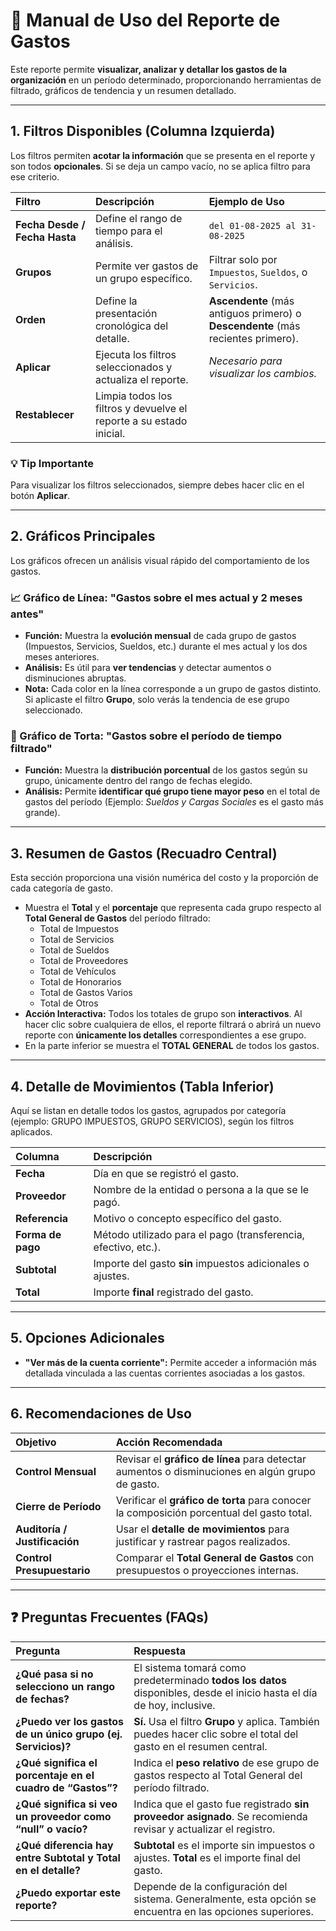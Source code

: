 # 📘 Manual de Uso del Reporte de Gastos

Este reporte permite **visualizar, analizar y detallar los gastos de la organización** en un período determinado, proporcionando herramientas de filtrado, gráficos de tendencia y un resumen detallado.

---

## 1. Filtros Disponibles (Columna Izquierda)

Los filtros permiten **acotar la información** que se presenta en el reporte y son todos **opcionales**. Si se deja un campo vacío, no se aplica filtro para ese criterio.

| Filtro                        | Descripción                                                         | Ejemplo de Uso                                                                   |
| :---------------------------- | :------------------------------------------------------------------ | :------------------------------------------------------------------------------- |
| **Fecha Desde / Fecha Hasta** | Define el rango de tiempo para el análisis.                         | `del 01-08-2025 al 31-08-2025`                                                   |
| **Grupos**                    | Permite ver gastos de un grupo específico.                          | Filtrar solo por `Impuestos`, `Sueldos`, o `Servicios`.                          |
| **Orden**                     | Define la presentación cronológica del detalle.                     | **Ascendente** (más antiguos primero) o **Descendente** (más recientes primero). |
| **Aplicar**                   | Ejecuta los filtros seleccionados y actualiza el reporte.           | _Necesario para visualizar los cambios._                                         |
| **Restablecer**               | Limpia todos los filtros y devuelve el reporte a su estado inicial. |                                                                                  |

### 💡 Tip Importante

Para visualizar los filtros seleccionados, siempre debes hacer clic en el botón **Aplicar**.

---

## 2. Gráficos Principales

Los gráficos ofrecen un análisis visual rápido del comportamiento de los gastos.

### 📈 Gráfico de Línea: "Gastos sobre el mes actual y 2 meses antes"

- **Función:** Muestra la **evolución mensual** de cada grupo de gastos (Impuestos, Servicios, Sueldos, etc.) durante el mes actual y los dos meses anteriores.
- **Análisis:** Es útil para **ver tendencias** y detectar aumentos o disminuciones abruptas.
- **Nota:** Cada color en la línea corresponde a un grupo de gastos distinto. Si aplicaste el filtro **Grupo**, solo verás la tendencia de ese grupo seleccionado.

### 🥧 Gráfico de Torta: "Gastos sobre el período de tiempo filtrado"

- **Función:** Muestra la **distribución porcentual** de los gastos según su grupo, únicamente dentro del rango de fechas elegido.
- **Análisis:** Permite **identificar qué grupo tiene mayor peso** en el total de gastos del período (Ejemplo: _Sueldos y Cargas Sociales_ es el gasto más grande).

---

## 3. Resumen de Gastos (Recuadro Central)

Esta sección proporciona una visión numérica del costo y la proporción de cada categoría de gasto.

- Muestra el **Total** y el **porcentaje** que representa cada grupo respecto al **Total General de Gastos** del período filtrado:
  - Total de Impuestos
  - Total de Servicios
  - Total de Sueldos
  - Total de Proveedores
  - Total de Vehículos
  - Total de Honorarios
  - Total de Gastos Varios
  - Total de Otros
- **Acción Interactiva:** Todos los totales de grupo son **interactivos**. Al hacer clic sobre cualquiera de ellos, el reporte filtrará o abrirá un nuevo reporte con **únicamente los detalles** correspondientes a ese grupo.
- En la parte inferior se muestra el **TOTAL GENERAL** de todos los gastos.

---

## 4. Detalle de Movimientos (Tabla Inferior)

Aquí se listan en detalle todos los gastos, agrupados por categoría (ejemplo: GRUPO IMPUESTOS, GRUPO SERVICIOS), según los filtros aplicados.

| Columna           | Descripción                                                    |
| :---------------- | :------------------------------------------------------------- |
| **Fecha**         | Día en que se registró el gasto.                               |
| **Proveedor**     | Nombre de la entidad o persona a la que se le pagó.            |
| **Referencia**    | Motivo o concepto específico del gasto.                        |
| **Forma de pago** | Método utilizado para el pago (transferencia, efectivo, etc.). |
| **Subtotal**      | Importe del gasto **sin** impuestos adicionales o ajustes.     |
| **Total**         | Importe **final** registrado del gasto.                        |

---

## 5. Opciones Adicionales

- **"Ver más de la cuenta corriente":** Permite acceder a información más detallada vinculada a las cuentas corrientes asociadas a los gastos.

---

## 6. Recomendaciones de Uso

| Objetivo                      | Acción Recomendada                                                                              |
| :---------------------------- | :---------------------------------------------------------------------------------------------- |
| **Control Mensual**           | Revisar el **gráfico de línea** para detectar aumentos o disminuciones en algún grupo de gasto. |
| **Cierre de Período**         | Verificar el **gráfico de torta** para conocer la composición porcentual del gasto total.       |
| **Auditoría / Justificación** | Usar el **detalle de movimientos** para justificar y rastrear pagos realizados.                 |
| **Control Presupuestario**    | Comparar el **Total General de Gastos** con presupuestos o proyecciones internas.               |

---

## ❓ Preguntas Frecuentes (FAQs)

| Pregunta                                                      | Respuesta                                                                                                              |
| :------------------------------------------------------------ | :--------------------------------------------------------------------------------------------------------------------- |
| **¿Qué pasa si no selecciono un rango de fechas?**            | El sistema tomará como predeterminado **todos los datos** disponibles, desde el inicio hasta el día de hoy, inclusive. |
| **¿Puedo ver los gastos de un único grupo (ej. Servicios)?**  | **Sí.** Usa el filtro **Grupo** y aplica. También puedes hacer clic sobre el total del gasto en el resumen central.    |
| **¿Qué significa el porcentaje en el cuadro de “Gastos”?**    | Indica el **peso relativo** de ese grupo de gastos respecto al Total General del período filtrado.                     |
| **¿Qué significa si veo un proveedor como “null” o vacío?**   | Indica que el gasto fue registrado **sin proveedor asignado**. Se recomienda revisar y actualizar el registro.         |
| **¿Qué diferencia hay entre Subtotal y Total en el detalle?** | **Subtotal** es el importe sin impuestos o ajustes. **Total** es el importe final del gasto.                           |
| **¿Puedo exportar este reporte?**                             | Depende de la configuración del sistema. Generalmente, esta opción se encuentra en las opciones superiores.            |
